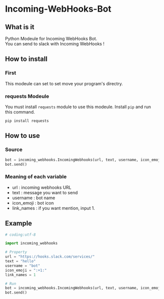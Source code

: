 # Incoming-WebHooks-Bot
## What is it
Python Modeule for Incoming WebHooks Bot.  
You can send to slack with Incoming WebHooks !  

## How to install
### First
This modeule can set to set move your program's directry.

### requests Modeule
You must install `requests` module to use this modeule.
Install `pip` and run this command.
```shell
pip install requests
```

## How to use
### Source
```python
bot = incoming_webhooks.IncomingWebhooks(url, text, username, icon_emoji, link_names)
bot.send()
```
### Meaning of each variable
* url : incoming webhooks URL  
* text : message you want to send
* username : bot name
* icon_emoji : bot icon
* link_names : if you want mention, input 1.


## Example
```python
# coding:utf-8

import incoming_webhooks

# Property
url = "https://hooks.slack.com/services/"
text = "hello"
username = "bot"
icon_emoji = ":+1:"
link_names = 1

# Run
bot = incoming_webhooks.IncomingWebhooks(url, text, username, icon_emoji, link_names)
bot.send()
```
